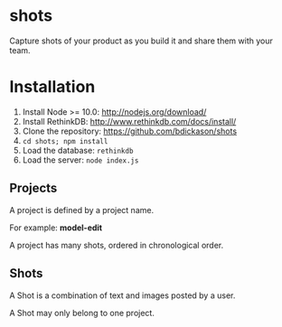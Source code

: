shots
=====

Capture shots of your product as you build it and share them with your team.

# Installation
1. Install Node >= 10.0: http://nodejs.org/download/
2. Install RethinkDB: http://www.rethinkdb.com/docs/install/
3. Clone the repository: https://github.com/bdickason/shots
4. `cd shots; npm install`
5. Load the database: `rethinkdb`
6. Load the server: `node index.js`

## Projects

A project is defined by a project name.

For example: **model-edit**

A project has many shots, ordered in chronological order.

## Shots

A Shot is a combination of text and images posted by a user.

A Shot may only belong to one project.